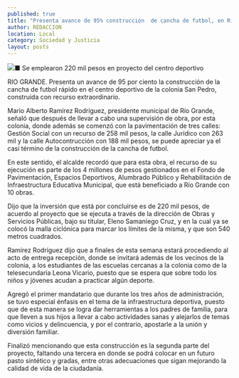 ```yaml
---
published: true
title: "Presenta avance de 95% construcción  de cancha de futbol, en Río Grande"
author: REDACCION
location: Local
category: Sociedad y Justicia
layout: posts
---
```


![](http://i.imgur.com/UejYX7Om.jpg)■ Se emplearon 220 mil pesos en proyecto del centro deportivo

RIO GRANDE. Presenta un avance de 95 por ciento la construcción de la cancha de futbol rápido en el centro deportivo de la colonia San Pedro, construida con recurso extraordinario.

Mario Alberto Ramírez Rodríguez, presidente municipal de Río Grande, señaló que después de llevar a cabo una supervisión de obra, por esta colonia, donde además se comenzó con la pavimentación de tres calles: Gestión Social con un recurso de 258  mil pesos, la calle Jurídico con 263 mil y la calle Autocontrucción con 188 mil pesos, se puede apreciar ya el casi término de la construcción de la cancha de futbol.

En este sentido, el alcalde recordó que para esta obra, el recurso de su ejecución es parte de los 4 millones de pesos gestionados en el Fondo de Pavimentación, Espacios Deportivos, Alumbrado Público y Rehabilitación de Infraestructura Educativa Municipal, que está beneficiado a Río Grande con 10 obras.

Dijo que la inversión que está por concluirse es de 220 mil pesos, de acuerdo al proyecto que se ejecuta a través de la dirección  de Obras y Servicios Públicas, bajo su titular, Eleno Samaniego Cruz, y en la cual ya se colocó la malla ciclónica para marcar los límites de la misma, y que son 540 metros cuadrados.

Ramírez Rodríguez dijo que a finales de esta semana estará procediendo al acto de entrega recepción, donde se invitará además de los vecinos de la colonia, a los estudiantes de las escuelas cercanas a la colonia como de la telesecundaria Leona Vicario, puesto que se espera que sobre todo los niños y jóvenes acudan a practicar algún deporte.

Agregó el primer mandatario que durante los tres años de administración, se tuvo especial énfasis en el tema de la infraestructura deportiva, puesto que de esta manera se logra dar herramientas a los padres de familia, para que lleven a sus hijos a llevar a cabo actividades sanas y alejarlos de temas como vicios y delincuencia, y por el contrario, apostarle a la unión y diversión familiar.

Finalizó mencionando que esta construcción es la segunda parte del proyecto, faltando una tercera en donde se podrá colocar en un futuro pasto sintético y gradas, entre otras adecuaciones que sigan mejorando la calidad de vida de la ciudadanía.
